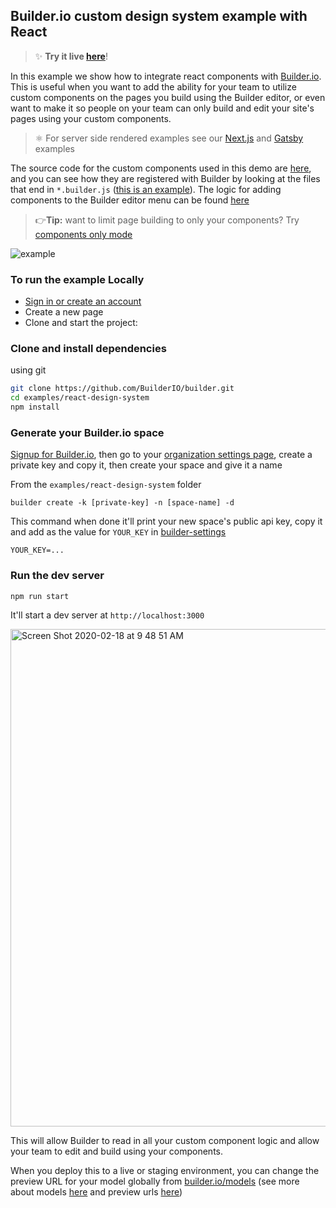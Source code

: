 ## Builder.io custom design system example with React

> ✨ **Try it live [here](https://builder.io/fiddle/4b2e0a2e4b1a44a88a5e6f8c46cdfe7c)**!

In this example we show how to integrate react components with [Builder.io](https://builder.io). This is useful when you want to add the ability for your team to utilize custom components on the pages you build using the Builder editor, or even want to make it so people on your team can only build and edit your site's pages using your custom components.

> ⚛️ For server side rendered examples see our [Next.js](https://github.com/BuilderIO/builder/tree/main/examples/next-js) and [Gatsby](https://github.com/BuilderIO/gatsby-starter-builder) examples

The source code for the custom components used in this demo are [here](src/components), and you can see how they are registered with Builder by looking at the files that end in `*.builder.js` ([this is an example](https://github.com/BuilderIO/builder/blob/main/examples/react-design-system/src/components/ProductsList/ProductsList.builder.js)). The logic for adding components to the Builder editor menu can be found [here](https://github.com/BuilderIO/builder/blob/main/examples/react-design-system/src/builder-settings.js)

> 👉**Tip:** want to limit page building to only your components? Try [components only mode](https://builder.io/c/docs/guides/components-only-mode)

<img src="https://imgur.com/PJW3b4S.gif" alt="example" />

### To run the example Locally

- [Sign in or create an account](https://builder.io/login)
- Create a new page
- Clone and start the project:

### Clone and install dependencies

using git

```bash
git clone https://github.com/BuilderIO/builder.git
cd examples/react-design-system
npm install
```

### Generate your Builder.io space

<!-- TODO: link "private key" to a forum post or doc showing how to create that -->

[Signup for Builder.io](https://builder.io/signup), then go to your [organization settings page](https://builder.io/account/organization?root=true), create a private key and copy it, then create your space and give it a name

From the `examples/react-design-system` folder

```
builder create -k [private-key] -n [space-name] -d
```

This command when done it'll print your new space's public api key, copy it and add as the value for `YOUR_KEY` in [builder-settings](./src/builder-settings.js)

```
YOUR_KEY=...
```

### Run the dev server

```
npm run start
```

It'll start a dev server at `http://localhost:3000`

<img width="796" alt="Screen Shot 2020-02-18 at 9 48 51 AM" src="https://user-images.githubusercontent.com/5093430/74763082-f5457100-5233-11ea-870b-a1b17c7f99fe.png">

This will allow Builder to read in all your custom component logic and allow your team to edit and build using your components.

When you deploy this to a live or staging environment, you can change the preview URL for your model globally from [builder.io/models](https://builder.io/models) (see more about models [here](https://builder.io/c/docs/guides/getting-started-with-models) and preview urls [here](https://builder.io/c/docs/guides/preview-url))
